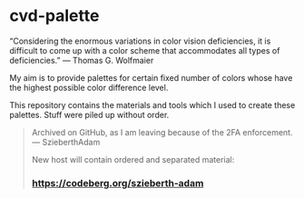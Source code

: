 cvd-palette
===========

“Considering  the enormous variations in  color vision deficiencies, it is difficult to come up with a color scheme that accommodates all types of deficiencies.” — Thomas G. Wolfmaier
                                             
My aim is to provide palettes for certain fixed number of colors whose have the highest possible color difference level.

This repository contains the materials and tools which I used to create these palettes.
Stuff were piled up without order.

> Archived on GitHub, as I am leaving because of the 2FA enforcement. — SzieberthAdam
>
> New host will contain ordered and separated material:
> ### https://codeberg.org/szieberth-adam
